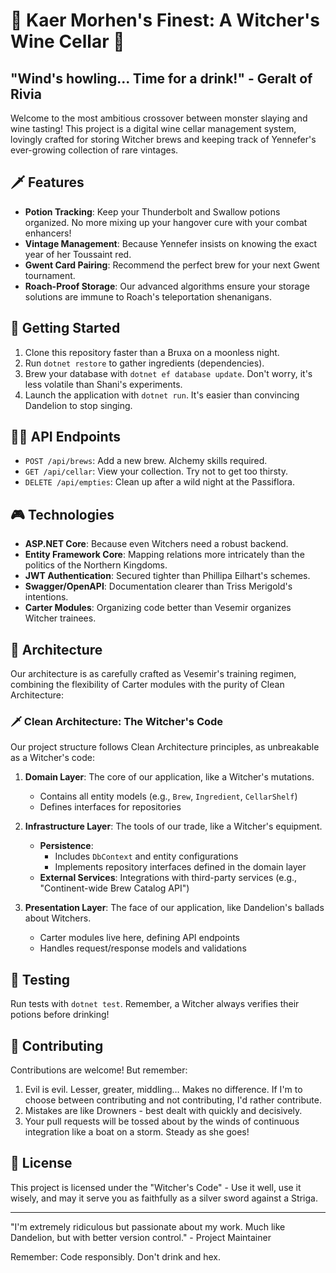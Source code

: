 # 🍷 Kaer Morhen's Finest: A Witcher's Wine Cellar 🧪

## "Wind's howling... Time for a drink!" - Geralt of Rivia

Welcome to the most ambitious crossover between monster slaying and wine tasting! This project is a digital wine cellar management system, lovingly crafted for storing Witcher brews and keeping track of Yennefer's ever-growing collection of rare vintages.

## 🗡️ Features

- **Potion Tracking**: Keep your Thunderbolt and Swallow potions organized. No more mixing up your hangover cure with your combat enhancers!
- **Vintage Management**: Because Yennefer insists on knowing the exact year of her Toussaint red.
- **Gwent Card Pairing**: Recommend the perfect brew for your next Gwent tournament.
- **Roach-Proof Storage**: Our advanced algorithms ensure your storage solutions are immune to Roach's teleportation shenanigans.

## 🐺 Getting Started

1. Clone this repository faster than a Bruxa on a moonless night.
2. Run `dotnet restore` to gather ingredients (dependencies).
3. Brew your database with `dotnet ef database update`. Don't worry, it's less volatile than Shani's experiments.
4. Launch the application with `dotnet run`. It's easier than convincing Dandelion to stop singing.

## 🧙‍♀️ API Endpoints

- `POST /api/brews`: Add a new brew. Alchemy skills required.
- `GET /api/cellar`: View your collection. Try not to get too thirsty.
- `DELETE /api/empties`: Clean up after a wild night at the Passiflora.

## 🎮 Technologies

- **ASP.NET Core**: Because even Witchers need a robust backend.
- **Entity Framework Core**: Mapping relations more intricately than the politics of the Northern Kingdoms.
- **JWT Authentication**: Secured tighter than Phillipa Eilhart's schemes.
- **Swagger/OpenAPI**: Documentation clearer than Triss Merigold's intentions.
- **Carter Modules**: Organizing code better than Vesemir organizes Witcher trainees.

## 🏰 Architecture

Our architecture is as carefully crafted as Vesemir's training regimen, combining the flexibility of Carter modules with the purity of Clean Architecture:

### 🗡️ Clean Architecture: The Witcher's Code

Our project structure follows Clean Architecture principles, as unbreakable as a Witcher's code:

1. **Domain Layer**: The core of our application, like a Witcher's mutations.
   - Contains all entity models (e.g., `Brew`, `Ingredient`, `CellarShelf`)
   - Defines interfaces for repositories

2. **Infrastructure Layer**: The tools of our trade, like a Witcher's equipment.
   - **Persistence**: 
     - Includes `DbContext` and entity configurations
     - Implements repository interfaces defined in the domain layer
   - **External Services**: Integrations with third-party services (e.g., "Continent-wide Brew Catalog API")

3. **Presentation Layer**: The face of our application, like Dandelion's ballads about Witchers.
   - Carter modules live here, defining API endpoints
   - Handles request/response models and validations

## 🧪 Testing

Run tests with `dotnet test`. Remember, a Witcher always verifies their potions before drinking!

## 🎵 Contributing

Contributions are welcome! But remember:

1. Evil is evil. Lesser, greater, middling… Makes no difference. If I'm to choose between contributing and not contributing, I'd rather contribute.
2. Mistakes are like Drowners - best dealt with quickly and decisively.
3. Your pull requests will be tossed about by the winds of continuous integration like a boat on a storm. Steady as she goes!

## 📜 License

This project is licensed under the "Witcher's Code" - Use it well, use it wisely, and may it serve you as faithfully as a silver sword against a Striga.

---

"I'm extremely ridiculous but passionate about my work. Much like Dandelion, but with better version control." - Project Maintainer

Remember: Code responsibly. Don't drink and hex.
